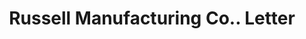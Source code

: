 ---
doi: 10.7916/D85440N0
date_other: '1919'
date_other_textual: '1919'
form: correspondence
genre:
- Letters (correspondence)
name:
- Russell Manufacturing Co.
object_in_context_url: https://biggert.cul.columbia.edu/items/view/ave_biggert_01112
subject_hierarchical_geographic:
- New York, New York, United States
subject_name:
- Russell Manufacturing Co.
title: Russell Manufacturing Co.. Letter
sort_title: Russell Manufacturing Co.. Letter
call_number: ave_biggert_01112
coordinates:
- 40.71277777777778,-74.00583333333333
pid: ave_biggert_01112
identifiers: ave_biggert_01112
thumbnail: false
permalink: /biggert/ave_biggert_01112/
layout: iiif-image-page
---